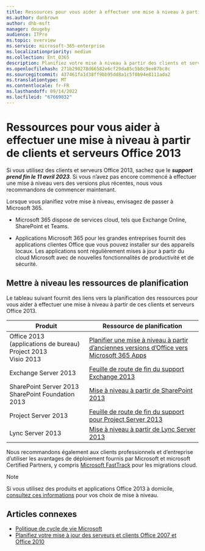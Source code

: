 ```yaml
---
title: Ressources pour vous aider à effectuer une mise à niveau à partir de clients et serveurs Office 2013
ms.author: danbrown
author: dhb-msft
manager: dougeby
audience: ITPro
ms.topic: overview
ms.service: microsoft-365-enterprise
ms.localizationpriority: medium
ms.collection: Ent_O365
description: Planifiez votre mise à niveau à partir des clients et serveurs Office 2013, car le support prend fin le 11 avril 2023.
ms.openlocfilehash: 271b290278d66582e6cf29da85c5b8c9ee87bc8c
ms.sourcegitcommit: 437461fa1d38ff9bb95dd8a1c5f0b94e8111ada2
ms.translationtype: MT
ms.contentlocale: fr-FR
ms.lasthandoff: 09/14/2022
ms.locfileid: "67669032"
---
```

# <a name="resources-to-help-you-upgrade-from-office-2013-clients-and-servers"></a>Ressources pour vous aider à effectuer une mise à niveau à partir de clients et serveurs Office 2013

Si vous utilisez des clients et serveurs Office 2013, sachez que le ***support prend fin le 11 avril 2023***. Si vous n’avez pas encore commencé à effectuer une mise à niveau vers des versions plus récentes, nous vous recommandons de commencer maintenant.

Lorsque vous planifiez votre mise à niveau, envisagez de passer à Microsoft 365.

- Microsoft 365 dispose de services cloud, tels que Exchange Online, SharePoint et Teams.

- Applications Microsoft 365 pour les grandes entreprises fournit des applications clientes Office que vous pouvez installer sur des appareils locaux. Les applications sont régulièrement mises à jour à partir du cloud Microsoft avec de nouvelles fonctionnalités de productivité et de sécurité.

## <a name="upgrade-planning-resources"></a>Mettre à niveau les ressources de planification

Le tableau suivant fournit des liens vers la planification des ressources pour vous aider à effectuer une mise à niveau à partir de ces clients et serveurs Office 2013.

|Produit|Ressource de planification|
|---|---|
|Office 2013 (applications de bureau)<br/>Project 2013<br/>Visio 2013|[Planifier une mise à niveau à partir d’anciennes versions d’Office vers Microsoft 365 Apps](/deployoffice/endofsupport/plan-upgrade-older-versions-office)|
|Exchange Server 2013|[Feuille de route de fin du support Exchange 2013](exchange-2013-end-of-support.md)|
|SharePoint Server 2013 <br/> SharePoint Foundation 2013|[Mise à niveau à partir de SharePoint 2013](upgrade-from-sharepoint-2013.md)|
|Project Server 2013|[Feuille de route de fin du support pour Project Server 2013](project-server-2013-end-of-support.md)|
|Lync Server 2013|[Mise à niveau à partir de Lync Server 2013](upgrade-from-lync-2013.md)|

Nous recommandons également aux clients professionnels et d’entreprise d’utiliser les avantages de déploiement fournis par Microsoft et microsoft Certified Partners, y compris [Microsoft FastTrack](https://www.microsoft.com/fasttrack) pour les migrations cloud.

> [!NOTE]
> Si vous utilisez des produits et applications Office 2013 à domicile, [consultez ces informations](plan-upgrade-previous-versions-office.md#im-a-home-user-what-do-i-do) pour vos choix de mise à niveau.

## <a name="related-articles"></a>Articles connexes

- [Politique de cycle de vie Microsoft](/lifecycle/)
- [Planifiez votre mise à jour des serveurs et clients Office 2007 et Office 2010](plan-upgrade-previous-versions-office.md)